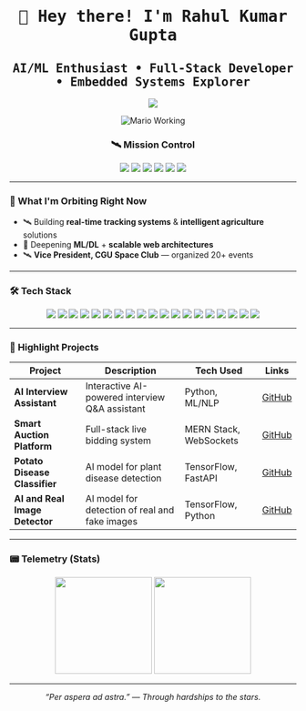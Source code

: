 <h1 align="center"><samp>👋 Hey there! I'm <b>Rahul Kumar Gupta</b></samp></h1>
<h2 align="center"><samp>AI/ML Enthusiast • Full-Stack Developer • Embedded Systems Explorer</samp></h2>


<!-- Typing animation -->
<p align="center">
  <img src="https://readme-typing-svg.demolab.com?font=JetBrains+Mono&size=22&pause=900&center=true&vCenter=true&width=700&lines=AI%2FML+%7C+Full+Stack+%7C+Embedded;Vice+President%2C+CGU+Space+Club;Turning+Ideas+into+Orbits" />
</p>
<!-- Hero Section -->
<!-- Hero Section -->
<p align="center">
  <img src="https://i.postimg.cc/mkyMPrV7/mario-working.gif" alt="Mario Working" style="max-width: 100%; height: auto;">
</p>



<h3 align="center">🛰️ Mission Control</h3>

<p align="center">
  <a href="https://www.linkedin.com/in/rahul-kumar-gupta-784bab284/"><img src="https://img.shields.io/badge/LinkedIn-0A66C2?style=for-the-badge&logo=linkedin&logoColor=white"/></a>
  <a href="https://leetcode.com/u/rahul_kumar_gupta123/"><img src="https://img.shields.io/badge/LeetCode-FFA116?style=for-the-badge&logo=leetcode&logoColor=black"/></a>
  <a href="https://www.kaggle.com/rahulkumargupta002"><img src="https://img.shields.io/badge/Kaggle-20BEFF?style=for-the-badge&logo=kaggle&logoColor=white"/></a>
  <a href="mailto:rg967029@gmail.com"><img src="https://img.shields.io/badge/Gmail-EA4335?style=for-the-badge&logo=gmail&logoColor=white"/></a>
  <a href="https://huggingface.co/Rahul9898"><img src="https://img.shields.io/badge/Hugging%20Face-FFD21E?style=for-the-badge&logo=huggingface&logoColor=black"/></a>
  <a href="https://github.com/Rahul2201020931"><img src="https://img.shields.io/badge/GitHub-181717?style=for-the-badge&logo=github&logoColor=white"/></a>
</p>

---

### 🌌 What I'm Orbiting Right Now
- 🛰️ Building **real-time tracking systems** & **intelligent agriculture** solutions
- 🤖 Deepening **ML/DL** + **scalable web architectures**
- 🛰️ **Vice President, CGU Space Club** — organized 20+ events

---

### 🛠️ Tech Stack
<p align="center">
  <a href="#"><img src="https://img.shields.io/badge/Python-3776AB?style=flat&logo=python&logoColor=white"/></a>
  <a href="#"><img src="https://img.shields.io/badge/C-A8B9CC?style=flat&logo=c&logoColor=000"/></a>
  <a href="#"><img src="https://img.shields.io/badge/C++-00599C?style=flat&logo=c%2B%2B&logoColor=white"/></a>
  <a href="#"><img src="https://img.shields.io/badge/Java-007396?style=flat&logo=java&logoColor=white"/></a>
  <a href="#"><img src="https://img.shields.io/badge/Flutter-02569B?style=flat&logo=flutter&logoColor=white"/></a>
  <a href="#"><img src="https://img.shields.io/badge/Firebase-FFCA28?style=flat&logo=firebase&logoColor=black"/></a>
  <a href="#"><img src="https://img.shields.io/badge/JavaScript-F7DF1E?style=flat&logo=javascript&logoColor=000"/></a>
  <a href="#"><img src="https://img.shields.io/badge/TypeScript-3178C6?style=flat&logo=typescript&logoColor=white"/></a>
  <a href="#"><img src="https://img.shields.io/badge/HTML5-E34F26?style=flat&logo=html5&logoColor=white"/></a>
  <a href="#"><img src="https://img.shields.io/badge/CSS3-1572B6?style=flat&logo=css3&logoColor=white"/></a>
  <a href="#"><img src="https://img.shields.io/badge/React-20232A?style=flat&logo=react&logoColor=61DAFB"/></a>
  <a href="#"><img src="https://img.shields.io/badge/Next.js-000000?style=flat&logo=nextdotjs&logoColor=white"/></a>
  <a href="#"><img src="https://img.shields.io/badge/Node.js-339933?style=flat&logo=nodedotjs&logoColor=white"/></a>
  <a href="#"><img src="https://img.shields.io/badge/Express.js-000000?style=flat&logo=express&logoColor=white"/></a>
  <a href="#"><img src="https://img.shields.io/badge/TensorFlow-FF6F00?style=flat&logo=tensorflow&logoColor=white"/></a>
  <a href="#"><img src="https://img.shields.io/badge/PyTorch-EE4C2C?style=flat&logo=pytorch&logoColor=white"/></a>
  <a href="#"><img src="https://img.shields.io/badge/scikit--learn-F7931E?style=flat&logo=scikitlearn&logoColor=white"/></a>
  <a href="#"><img src="https://img.shields.io/badge/MySQL-4479A1?style=flat&logo=mysql&logoColor=white"/></a>
  <a href="#"><img src="https://img.shields.io/badge/MongoDB-47A248?style=flat&logo=mongodb&logoColor=white"/></a>
</p>

---

### 🚀 Highlight Projects

| Project | Description | Tech Used | Links |
|---------|-------------|-----------|-------|
| **AI Interview Assistant** | Interactive AI-powered interview Q&A assistant | Python, ML/NLP | [GitHub](https://github.com/Rahul2201020931/Ai_interview) |
| **Smart Auction Platform** | Full-stack live bidding system | MERN Stack, WebSockets | [GitHub](https://github.com/Rahul2201020931) |
| **Potato Disease Classifier** | AI model for plant disease detection | TensorFlow, FastAPI | [GitHub](https://github.com/Rahul2201020931/Construction-PPE-Detection) |
| **AI and Real Image Detector** | AI model for detection of real and fake images | TensorFlow, Python | [GitHub](https://github.com/Rahul2201020931/AI-Real-Image-Detector) |


---

### 📟 Telemetry (Stats)

<p align="center">
  <img height="170" src="https://github-readme-stats.vercel.app/api?username=Rahul2201020931&show_icons=true&count_private=true&hide_border=true&bg_color=00000000&title_color=5fa0fe&text_color=ffffff&icon_color=5fa0fe" />
  <img height="170" src="https://github-readme-stats.vercel.app/api/top-langs/?username=Rahul2201020931&layout=compact&hide_border=true&bg_color=00000000&title_color=5fa0fe&text_color=ffffff&langs_count=8&hide=jupyter%20notebook,tex" />
</p>

---

<p align="center"><i>“Per aspera ad astra.” — Through hardships to the stars.</i></p>

